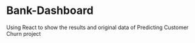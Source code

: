 # Bank-Dashboard
Using React to show the results and original data of Predicting Customer Churn project
